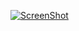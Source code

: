 [![ScreenShot](https://i.ytimg.com/vi/aShR3R8--wU/hqdefault.jpg)](http://www.youtube.com/watch?v=aShR3R8--wU&list=PL68F511F6E3C122EB)

